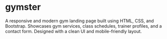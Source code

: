 # gymster
A responsive and modern gym landing page built using HTML, CSS, and Bootstrap. Showcases gym services, class schedules, trainer profiles, and a contact form. Designed with a clean UI and mobile-friendly layout.
